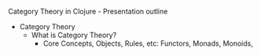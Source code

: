 
Category Theory in Clojure - Presentation outline


   - Category Theory
      - What is Category Theory?
         - Core Concepts, Objects, Rules, etc: Functors, Monads, Monoids, 
